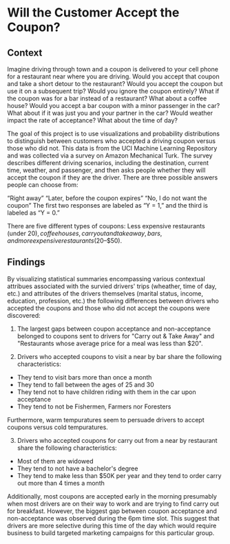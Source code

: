 # Will the Customer Accept the Coupon?
 
## Context

Imagine driving through town and a coupon is delivered to your cell phone for a restaurant near where you are driving. Would you accept that coupon and take a short detour to the restaurant? Would you accept the coupon but use it on a subsequent trip? Would you ignore the coupon entirely? What if the coupon was for a bar instead of a restaurant? What about a coffee house? Would you accept a bar coupon with a minor passenger in the car? What about if it was just you and your partner in the car? Would weather impact the rate of acceptance? What about the time of day?

The goal of this project is to use visualizations and probability distributions to distinguish between customers who accepted a driving coupon versus those who did not.
This data is from the UCI Machine Learning Repository and was collected via a survey on Amazon Mechanical Turk. The survey describes different driving scenarios, including the destination, current time, weather, and passenger, and then asks people whether they will accept the coupon if they are the driver. There are three possible answers people can choose from:

“Right away”
“Later, before the coupon expires”
“No, I do not want the coupon”
The first two responses are labeled as “Y = 1,” and the third is labeled as “Y = 0.” 

There are five different types of coupons: Less expensive restaurants (under $20), coffee houses, carryout and takeaway, bars, and more expensive restaurants ($20–$50).

## Findings

By visualizing statistical summaries encompassing various contextual attribues associated with the survied drivers' trips (wheather, time of day, etc.) and attributes of the drivers themselves (marital status, income, education, profession, etc.) the following differences between drivers who accepted the coupons and those who did not accept the coupons were discovered:

1) The largest gaps between coupon acceptance and non-acceptance belonged to coupons sent to drivers for "Carry out & Take Away" and "Restaurants whose average price for a meal was less than $20".

2) Drivers who accepted coupons to visit a near by bar share the following characteristics:

- They tend to visit bars more than once a month
- They tend to fall between the ages of 25 and 30
- They tend not to have children riding with them in the car upon acceptance
- They tend to not be Fishermen, Farmers nor Foresters

Furthermore, warm tempuratures seem to persuade drivers to accept coupons versus cold tempuratures.

3) Drivers who accepted coupons for carry out from a near by restaurant share the following characteristics:

- Most of them are widowed
- They tend to not have a bachelor's degree
- They tend to make less than $50K per year and they tend to order carry out more than 4 times a month

Additionally, most coupons are accepted early in the morning presumably when most drivers are on their way to work and are trying to find carry out for breakfast. However, the biggest gap between coupon acceptance and non-acceptance was observed during the 6pm time slot. This suggest that drivers are more selective during this time of the day which would require business to build targeted marketing campaigns for this particular group.

